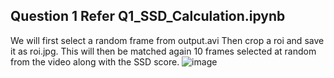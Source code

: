 ## Question 1 Refer Q1_SSD_Calculation.ipynb 
We will first select a random frame from output.avi
Then crop a roi and save it as roi.jpg.
This will then be matched again 10 frames selected at random from the video along with the SSD score.
![image](https://github.com/pvdsan/Assignment3/assets/22724124/7f4e12e2-6522-426c-b74e-2d9d0672f7fe)


